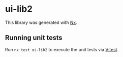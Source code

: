 # ui-lib2

This library was generated with [Nx](https://nx.dev).

## Running unit tests

Run `nx test ui-lib2` to execute the unit tests via [Vitest](https://vitest.dev/).

